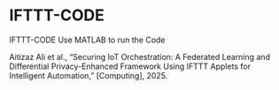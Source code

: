 # IFTTT-CODE
IFTTT-CODE
Use MATLAB to run the Code 








Aitizaz Ali et al., “Securing IoT Orchestration: A Federated Learning and Differential Privacy-Enhanced Framework Using IFTTT Applets for Intelligent Automation,” [Computing], 2025.
